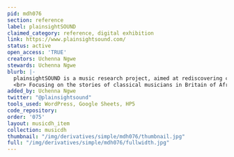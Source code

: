 ```yaml
---
pid: mdh076
section: reference
label: plainsightSOUND
claimed_category: reference, digital exhibition
link: https://www.plainsightsound.com/
status: active
open_access: 'TRUE'
creators: Uchenna Ngwe
stewards: Uchenna Ngwe
blurb: |-
  plainsightSOUND is a music research project, aimed at rediscovering colonial and postcolonial voices in British classical music.
  <br> Focusing on the stories of classical musicians in Britain of African and Caribbean descent, including those from former British colonies, the project will explore their lives as well as their musical activity in Britain before 1970.
added_by: Uchenna Ngwe
twitter: "@plainsightsound"
tools_used: WordPress, Google Sheets, HP5
code_repository:
order: '075'
layout: musicdh_item
collection: musicdh
thumbnail: "/img/derivatives/simple/mdh076/thumbnail.jpg"
full: "/img/derivatives/simple/mdh076/fullwidth.jpg"
---
```

